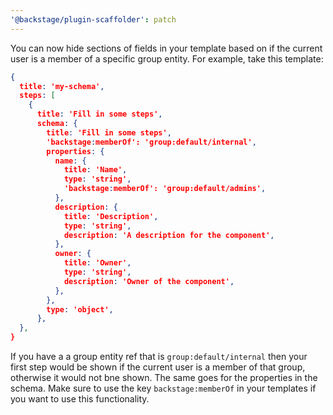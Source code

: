 ```yaml
---
'@backstage/plugin-scaffolder': patch
---
```


You can now hide sections of fields in your template based on if the current user is a member of a specific group entity. For example, take this template:

```json
{
  title: 'my-schema',
  steps: [
    {
      title: 'Fill in some steps',
      schema: {
        title: 'Fill in some steps',
        'backstage:memberOf': 'group:default/internal',
        properties: {
          name: {
            title: 'Name',
            type: 'string',
            'backstage:memberOf': 'group:default/admins',
          },
          description: {
            title: 'Description',
            type: 'string',
            description: 'A description for the component',
          },
          owner: {
            title: 'Owner',
            type: 'string',
            description: 'Owner of the component',
          },
        },
        type: 'object',
      },
  },
}
```

If you have a a group entity ref that is `group:default/internal` then your first step would be shown if the current user is a member of that group, otherwise it would not bne shown. The same goes for the properties in the schema. Make sure to use the key `backstage:memberOf` in your templates if you want to use this functionality.
